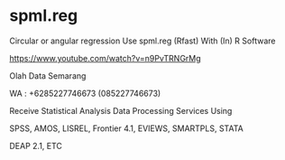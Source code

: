 # spml.reg
Circular or angular regression Use spml.reg (Rfast) With (In) R Software

https://www.youtube.com/watch?v=n9PvTRNGrMg

Olah Data Semarang

WA : +6285227746673 (085227746673)

Receive Statistical Analysis Data Processing Services Using

SPSS, AMOS, LISREL, Frontier 4.1, EVIEWS, SMARTPLS, STATA

DEAP 2.1, ETC
